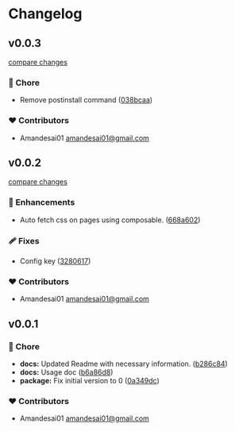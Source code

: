 # Changelog


## v0.0.3

[compare changes](https://github.com/amandesai01/nuxt-cropper/compare/v0.0.2...v0.0.3)

### 🏡 Chore

- Remove postinstall command ([038bcaa](https://github.com/amandesai01/nuxt-cropper/commit/038bcaa))

### ❤️ Contributors

- Amandesai01 <amandesai01@gmail.com>

## v0.0.2

[compare changes](https://github.com/amandesai01/nuxt-cropper/compare/v0.0.1...v0.0.2)

### 🚀 Enhancements

- Auto fetch css on pages using composable. ([668a602](https://github.com/amandesai01/nuxt-cropper/commit/668a602))

### 🩹 Fixes

- Config key ([3280617](https://github.com/amandesai01/nuxt-cropper/commit/3280617))

### ❤️ Contributors

- Amandesai01 <amandesai01@gmail.com>

## v0.0.1


### 🏡 Chore

- **docs:** Updated Readme with necessary information. ([b286c84](https://github.com/amandesai01/nuxt-cropper/commit/b286c84))
- **docs:** Usage doc ([b6a86d8](https://github.com/amandesai01/nuxt-cropper/commit/b6a86d8))
- **package:** Fix initial version to 0 ([0a349dc](https://github.com/amandesai01/nuxt-cropper/commit/0a349dc))

### ❤️ Contributors

- Amandesai01 <amandesai01@gmail.com>

